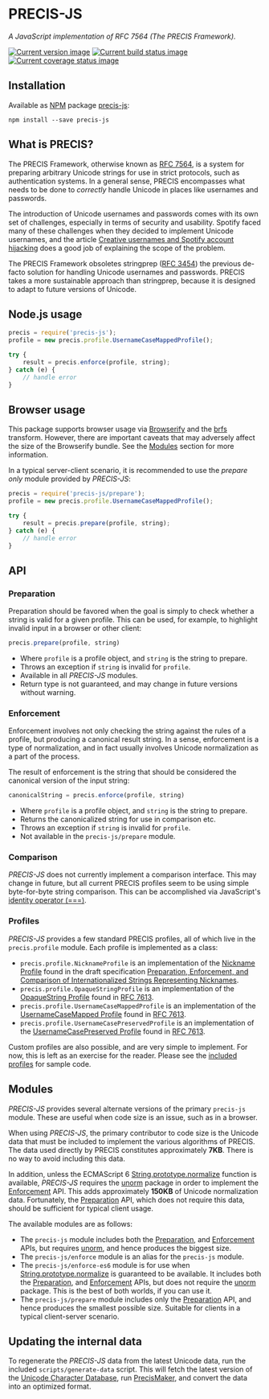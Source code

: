 # PRECIS-JS

*A JavaScript implementation of RFC 7564 (The PRECIS Framework).*

[![Current version image][version-image]][current version]
[![Current build status image][build-image]][current build status]
[![Current coverage status image][coverage-image]][current coverage status]

[build-image]: http://img.shields.io/travis/eloquent/precis-js/develop.svg?style=flat-square "Current build status for the develop branch"
[coverage-image]: https://img.shields.io/codecov/c/github/eloquent/precis-js/develop.svg?style=flat-square "Current test coverage for the develop branch"
[current build status]: https://travis-ci.org/eloquent/precis-js
[current coverage status]: https://codecov.io/github/eloquent/precis-js
[current version]: https://www.npmjs.com/package/precis-js
[version-image]: https://img.shields.io/npm/v/precis-js.svg?style=flat-square "This project uses semantic versioning"

## Installation

Available as [NPM] package [precis-js]:

```
npm install --save precis-js
```

[npm]: http://npmjs.org/
[precis-js]: https://www.npmjs.com/package/precis-js

## What is PRECIS?

The PRECIS Framework, otherwise known as [RFC 7564], is a system for preparing
arbitrary Unicode strings for use in strict protocols, such as authentication
systems. In a general sense, PRECIS encompasses what needs to be done to
*correctly* handle Unicode in places like usernames and passwords.

The introduction of Unicode usernames and passwords comes with its own set of
challenges, especially in terms of security and usability. Spotify faced many of
these challenges when they decided to implement Unicode usernames, and the
article [Creative usernames and Spotify account hijacking] does a good job of
explaining the scope of the problem.

The PRECIS Framework obsoletes stringprep ([RFC 3454]) the previous de-facto
solution for handling Unicode usernames and passwords. PRECIS takes a more
sustainable approach than stringprep, because it is designed to adapt to future
versions of Unicode.

[creative usernames and spotify account hijacking]: https://labs.spotify.com/2013/06/18/creative-usernames/
[rfc 3454]: https://tools.ietf.org/html/rfc3454
[rfc 7564]: https://tools.ietf.org/html/rfc7564

## Node.js usage

```js
precis = require('precis-js');
profile = new precis.profile.UsernameCaseMappedProfile();

try {
    result = precis.enforce(profile, string);
} catch (e) {
    // handle error
}
```

## Browser usage

This package supports browser usage via [Browserify] and the [brfs] transform.
However, there are important caveats that may adversely affect the size of the
Browserify bundle. See the [Modules] section for more information.

In a typical server-client scenario, it is recommended to use the *prepare only*
module provided by *PRECIS-JS*:

```js
precis = require('precis-js/prepare');
profile = new precis.profile.UsernameCaseMappedProfile();

try {
    result = precis.prepare(profile, string);
} catch (e) {
    // handle error
}
```

[brfs]: https://github.com/substack/brfs
[browserify]: http://browserify.org/
[modules]: #modules

## API

### Preparation

Preparation should be favored when the goal is simply to check whether a string
is valid for a given profile. This can be used, for example, to highlight
invalid input in a browser or other client:

```js
precis.prepare(profile, string)
```

- Where `profile` is a profile object, and `string` is the string to prepare.
- Throws an exception if `string` is invalid for `profile`.
- Available in all *PRECIS-JS* modules.
- Return type is not guaranteed, and may change in future versions without
  warning.

### Enforcement

Enforcement involves not only checking the string against the rules of a
profile, but producing a canonical result string. In a sense, enforcement is a
type of normalization, and in fact usually involves Unicode normalization as a
part of the process.

The result of enforcement is the string that should be considered the canonical
version of the input string:

```js
canonicalString = precis.enforce(profile, string)
```

- Where `profile` is a profile object, and `string` is the string to prepare.
- Returns the canonicalized string for use in comparison etc.
- Throws an exception if `string` is invalid for `profile`.
- Not available in the `precis-js/prepare` module.

### Comparison

*PRECIS-JS* does not currently implement a comparison interface. This may change
in future, but all current PRECIS profiles seem to be using simple byte-for-byte
string comparison. This can be accomplished via JavaScript's
[identity operator (===)].

[identity operator (===)]: https://developer.mozilla.org/en-US/docs/Web/JavaScript/Reference/Operators/Comparison_Operators#Identity_strict_equality_()

### Profiles

*PRECIS-JS* provides a few standard PRECIS profiles, all of which live in the
`precis.profile` module. Each profile is implemented as a class:

- `precis.profile.NicknameProfile` is an implementation of the [Nickname
  Profile] found in the draft specification [Preparation, Enforcement, and
  Comparison of Internationalized Strings Representing Nicknames].
- `precis.profile.OpaqueStringProfile` is an implementation of the [OpaqueString
  Profile] found in [RFC 7613].
- `precis.profile.UsernameCaseMappedProfile` is an implementation of the
  [UsernameCaseMapped Profile] found in [RFC 7613].
- `precis.profile.UsernameCasePreservedProfile` is an implementation of the
  [UsernameCasePreserved Profile] found in [RFC 7613].

Custom profiles are also possible, and are very simple to implement. For now,
this is left as an exercise for the reader. Please see the [included profiles]
for sample code.

[included profiles]: src/profile
[nickname profile]: https://tools.ietf.org/html/draft-ietf-precis-nickname-19#section-2
[opaquestring profile]: https://tools.ietf.org/html/rfc7613#section-4.2
[preparation, enforcement, and comparison of internationalized strings representing nicknames]: https://tools.ietf.org/html/draft-ietf-precis-nickname-19
[rfc 7613]: https://tools.ietf.org/html/rfc7613
[usernamecasemapped profile]: https://tools.ietf.org/html/rfc7613#section-3.2
[usernamecasepreserved profile]: https://tools.ietf.org/html/rfc7613#section-3.3

## Modules

*PRECIS-JS* provides several alternate versions of the primary `precis-js`
module. These are useful when code size is an issue, such as in a browser.

When using *PRECIS-JS*, the primary contributor to code size is the Unicode data
that must be included to implement the various algorithms of PRECIS. The data
used directly by PRECIS constitutes approximately **7KB**. There is no way to
avoid including this data.

In addition, unless the ECMAScript 6 [String.prototype.normalize] function is
available, *PRECIS-JS* requires the [unorm] package in order to implement the
[Enforcement] API. This adds approximately **150KB** of Unicode normalization
data. Fortunately, the [Preparation] API, which does not require this data,
should be sufficient for typical client usage.

The available modules are as follows:

- The `precis-js` module includes both the [Preparation], and [Enforcement]
  APIs, but requires [unorm], and hence produces the biggest size.
- The `precis-js/enforce` module is an alias for the `precis-js` module.
- The `precis-js/enforce-es6` module is for use when
  [String.prototype.normalize] is guaranteed to be available. It includes both
  the [Preparation], and [Enforcement] APIs, but does not require the [unorm]
  package. This is the best of both worlds, if you can use it.
- The `precis-js/prepare` module includes only the [Preparation] API, and hence
  produces the smallest possible size. Suitable for clients in a typical
  client-server scenario.

## Updating the internal data

To regenerate the *PRECIS-JS* data from the latest Unicode data, run the
included `scripts/generate-data` script. This will fetch the latest version of
the [Unicode Character Database], run [PrecisMaker], and convert the data into
an optimized format.

[precismaker]: https://github.com/stpeter/PrecisMaker
[unicode character database]: http://unicode.org/ucd/

[enforcement]: #enforcement
[preparation]: #preparation
[string.prototype.normalize]: https://developer.mozilla.org/en-US/docs/Web/JavaScript/Reference/Global_Objects/String/normalize
[unorm]: https://github.com/walling/unorm
